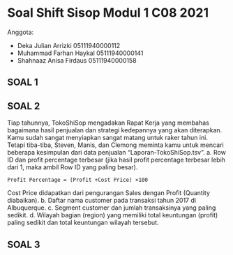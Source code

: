 # Soal Shift Sisop Modul 1 C08 2021
Anggota:
- Deka Julian Arrizki	    05111940000112
- Muhammad Farhan Haykal	05111940000141
- Shahnaaz Anisa Firdaus 	05111940000158


## SOAL 1 


## SOAL 2
Tiap tahunnya, TokoShiSop mengadakan Rapat Kerja yang membahas bagaimana hasil penjualan dan strategi kedepannya yang akan diterapkan. Kamu sudah sangat menyiapkan sangat matang untuk raker tahun ini. Tetapi tiba-tiba, Steven, Manis, dan Clemong meminta kamu untuk mencari beberapa kesimpulan dari data penjualan “Laporan-TokoShiSop.tsv”.
a. Row ID dan profit percentage terbesar (jika hasil profit percentage terbesar lebih dari 1, maka ambil Row ID yang paling besar). 
  ```
  Profit Percentage = (Profit ÷Cost Price) ×100
  ```
  Cost Price didapatkan dari pengurangan Sales dengan Profit (Quantity diabaikan).
b. Daftar nama customer pada transaksi tahun 2017 di Albuquerque.
c. Segment customer dan jumlah transaksinya yang paling sedikit.
d. Wilayah bagian (region) yang memiliki total keuntungan (profit) paling sedikit dan total keuntungan wilayah tersebut.



## SOAL 3 
